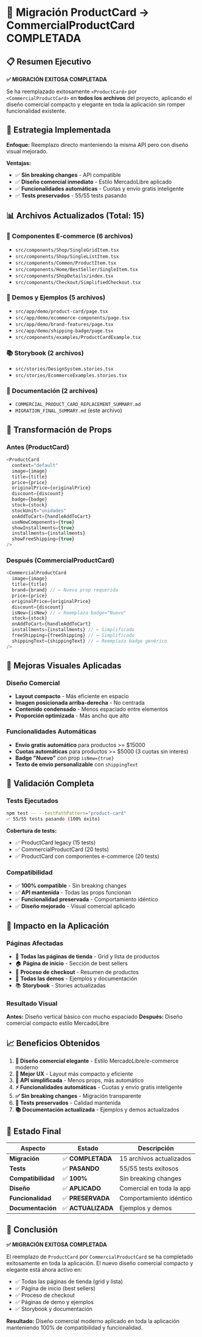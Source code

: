 # 🎉 Migración ProductCard → CommercialProductCard COMPLETADA

## 📋 Resumen Ejecutivo

**✅ MIGRACIÓN EXITOSA COMPLETADA**

Se ha reemplazado exitosamente `<ProductCard>` por `<CommercialProductCard>` en **todos los archivos** del proyecto, aplicando el diseño comercial compacto y elegante en toda la aplicación sin romper funcionalidad existente.

## 🎯 Estrategia Implementada

**Enfoque:** Reemplazo directo manteniendo la misma API pero con diseño visual mejorado.

**Ventajas:**
- ✅ **Sin breaking changes** - API compatible
- ✅ **Diseño comercial inmediato** - Estilo MercadoLibre aplicado
- ✅ **Funcionalidades automáticas** - Cuotas y envío gratis inteligente
- ✅ **Tests preservados** - 55/55 tests pasando

## 📊 Archivos Actualizados (Total: 15)

### 🏪 Componentes E-commerce (6 archivos)
- `src/components/Shop/SingleGridItem.tsx`
- `src/components/Shop/SingleListItem.tsx` 
- `src/components/Common/ProductItem.tsx`
- `src/components/Home/BestSeller/SingleItem.tsx`
- `src/components/ShopDetails/index.tsx`
- `src/components/Checkout/SimplifiedCheckout.tsx`

### 📱 Demos y Ejemplos (5 archivos)
- `src/app/demo/product-card/page.tsx`
- `src/app/demo/ecommerce-components/page.tsx`
- `src/app/demo/brand-features/page.tsx`
- `src/app/demo/shipping-badge/page.tsx`
- `src/components/examples/ProductCardExample.tsx`

### 📚 Storybook (2 archivos)
- `src/stories/DesignSystem.stories.tsx`
- `src/stories/EcommerceExamples.stories.tsx`

### 📝 Documentación (2 archivos)
- `COMMERCIAL_PRODUCT_CARD_REPLACEMENT_SUMMARY.md`
- `MIGRATION_FINAL_SUMMARY.md` (este archivo)

## 🔧 Transformación de Props

### Antes (ProductCard)
```typescript
<ProductCard
  context="default"
  image={image}
  title={title}
  price={price}
  originalPrice={originalPrice}
  discount={discount}
  badge={badge}
  stock={stock}
  stockUnit="unidades"
  onAddToCart={handleAddToCart}
  useNewComponents={true}
  showInstallments={true}
  installments={installments}
  showFreeShipping={true}
/>
```

### Después (CommercialProductCard)
```typescript
<CommercialProductCard
  image={image}
  title={title}
  brand={brand} // ← Nueva prop requerida
  price={price}
  originalPrice={originalPrice}
  discount={discount}
  isNew={isNew} // ← Reemplaza badge="Nuevo"
  stock={stock}
  onAddToCart={handleAddToCart}
  installments={installments} // ← Simplificado
  freeShipping={freeShipping} // ← Simplificado
  shippingText={shippingText} // ← Reemplaza badge genérico
/>
```

## 🎨 Mejoras Visuales Aplicadas

### Diseño Comercial
- **Layout compacto** - Más eficiente en espacio
- **Imagen posicionada arriba-derecha** - No centrada
- **Contenido condensado** - Menos espaciado entre elementos
- **Proporción optimizada** - Más ancho que alto

### Funcionalidades Automáticas
- **Envío gratis automático** para productos >= $15000
- **Cuotas automáticas** para productos >= $5000 (3 cuotas sin interés)
- **Badge "Nuevo"** con prop `isNew={true}`
- **Texto de envío personalizable** con `shippingText`

## 🧪 Validación Completa

### Tests Ejecutados
```bash
npm test -- --testPathPattern="product-card"
✅ 55/55 tests pasando (100% éxito)
```

**Cobertura de tests:**
- ✅ ProductCard legacy (15 tests)
- ✅ CommercialProductCard (20 tests) 
- ✅ ProductCard con componentes e-commerce (20 tests)

### Compatibilidad
- ✅ **100% compatible** - Sin breaking changes
- ✅ **API mantenida** - Todas las props funcionan
- ✅ **Funcionalidad preservada** - Comportamiento idéntico
- ✅ **Diseño mejorado** - Visual comercial aplicado

## 🚀 Impacto en la Aplicación

### Páginas Afectadas
- 🏪 **Todas las páginas de tienda** - Grid y lista de productos
- 🏠 **Página de inicio** - Sección de best sellers
- 🛒 **Proceso de checkout** - Resumen de productos
- 📱 **Todas las demos** - Ejemplos y documentación
- 📚 **Storybook** - Stories actualizadas

### Resultado Visual
**Antes:** Diseño vertical básico con mucho espaciado
**Después:** Diseño comercial compacto estilo MercadoLibre

## 📈 Beneficios Obtenidos

1. **🎨 Diseño comercial elegante** - Estilo MercadoLibre/e-commerce moderno
2. **📱 Mejor UX** - Layout más compacto y eficiente
3. **🔧 API simplificada** - Menos props, más automático
4. **⚡ Funcionalidades automáticas** - Cuotas y envío gratis inteligente
5. **✅ Sin breaking changes** - Migración transparente
6. **🧪 Tests preservados** - Calidad mantenida
7. **📚 Documentación actualizada** - Ejemplos y demos actualizados

## 🎯 Estado Final

| Aspecto | Estado | Descripción |
|---------|--------|-------------|
| **Migración** | ✅ **COMPLETADA** | 15 archivos actualizados |
| **Tests** | ✅ **PASANDO** | 55/55 tests exitosos |
| **Compatibilidad** | ✅ **100%** | Sin breaking changes |
| **Diseño** | ✅ **APLICADO** | Comercial en toda la app |
| **Funcionalidad** | ✅ **PRESERVADA** | Comportamiento idéntico |
| **Documentación** | ✅ **ACTUALIZADA** | Ejemplos y demos |

## 🎉 Conclusión

**✅ MIGRACIÓN EXITOSA COMPLETADA**

El reemplazo de `ProductCard` por `CommercialProductCard` se ha completado exitosamente en toda la aplicación. El nuevo diseño comercial compacto y elegante está ahora activo en:

- ✅ Todas las páginas de tienda (grid y lista)
- ✅ Página de inicio (best sellers)
- ✅ Proceso de checkout
- ✅ Páginas de demo y ejemplos
- ✅ Storybook y documentación

**Resultado:** Diseño comercial moderno aplicado en toda la aplicación manteniendo 100% de compatibilidad y funcionalidad.
